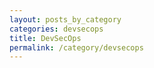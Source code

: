 ```yaml
---
layout: posts_by_category
categories: devsecops
title: DevSecOps
permalink: /category/devsecops
---
```


